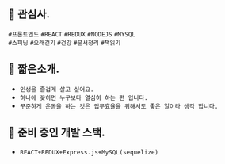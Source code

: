 ## 🍊 관심사.
`#프론트엔드` `#REACT` `#REDUX` `#NODEJS` `#MYSQL` <br />
`#스피닝` `#오래걷기` `#건강` `#문서정리` `#책읽기`

## 🍊 짧은소개.
- `인생을 즐겁게 살고 싶어요.`
- `하나에 꽂히면 누구보다 열심히 하는 편 입니다.`
- `꾸준하게 운동을 하는 것은 업무효율을 위해서도 좋은 일이라 생각 합니다.`

## 🍊 준비 중인 개발 스택.
- `REACT+REDUX+Express.js+MySQL(sequelize)`
